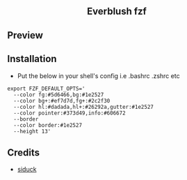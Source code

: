 <h2 align="center"> Everblush fzf </h2> 

## Preview 


## Installation 

- Put the below in your shell's config i.e .bashrc .zshrc etc

```
export FZF_DEFAULT_OPTS='
  --color fg:#5d6466,bg:#1e2527
  --color bg+:#ef7d7d,fg+:#2c2f30
  --color hl:#dadada,hl+:#26292a,gutter:#1e2527
  --color pointer:#373d49,info:#606672
  --border
  --color border:#1e2527
  --height 13'
```

## Credits 

- [siduck](https://github.com/siduck)
